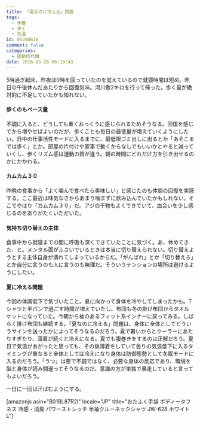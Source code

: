 ```yaml
---
title: 「夏なのに冷える」問題
tags:
  - 休養
  - 歩く
  - 気温
id: 05260618
comment: false
categories:
  - 能動的代謝
date: 2016-05-26 06:18:43
---
```


5時過ぎ起床。昨夜は0時を回っていたのを覚えているので就寝時間は短め。昨日の午後休んだあたりから回復気味。河川敷2キロを行って帰った。歩く量が絶対的に不足していたかも知れない。<!--more-->

#### 歩くのもベース量

不調に入ると、どうしても重くおっくうに感じられるためそうなる。回復を感じてから増やせばよいのだが、歩くことも毎日の最低量が増えていくようにしたい。日中の仕事活性モードに入るまでに、最低限ゴミ出しに出るとか「あそこまでは歩く」とか。部屋の片付けや家事で動くからなしでもいいかとやると減っていくし、歩くリズム感は運動の質が違う。朝の時間にどれだけ力を引き出せるのかにかかわる。

#### カムカム３０

昨晩の食事から「よく噛んで食べたら美味しい」と感じたのも体調の回復を実感する。ここ最近は味気なさからあまり噛まずに飲み込んでいたかもしれない。そこでやはり「カムカム３０」だ。アジの干物もよくできていて、血合いを少し感じるのをありがたくいただいた。

#### 気持ち切り替えの主体

食事中から就寝までの間に呼吸も深くできていたことに気づく。あ、休めてきた、と。メンタル面がふさいでいるときは本当に切り替えられない。切り替えようとする主体自身が潰れてしまっているからだ。「がんばれ」とか「切り替えろ」とか自分に言うのも人に言うのも無理だ。そういうテンションの場所は避けるようにしたい。

#### 夏に冷える問題

今回の体調低下で気づいたこと。夏に向かって身体を冷やしてしまったかも。Tシャツと半パンで過ごす時間が増えていたし、布団も冬の掛け布団からタオルケットになっていた。今朝から袖のあるフィット系インナーに戻ってみる。しばらく掛け布団も継続する。「夏なのに冷える」問題は、身体に全体としてどういうサインを送ったかによってそうなるのだろう。夏で暑いからとクーラーにあたりすぎたり、薄着が続くと冷えになる。夏でも腹巻きをするのは正解だろう。夏日で気温があがったと思っても、その後薄着をしていて曇りの気温低下に入るタイミングが重なると全体としては冷えになり身体は防御態勢として冬眠モードに入るのだろう。「うつ」は悪で不調ではなく、必要な身体の反応であり、環境を脳と身体が読み間違ってそうなるのだ。意識の方が単独で暴走していると言ってもよいだろう。

一日に一回は汗ばむようにする。

[amazonjs asin="B01BL87R2I" locale="JP" title="おたふく手袋 ボディータフネス 冷感・消臭 パワーストレッチ 半袖クルーネックシャツ JW-628 ホワイト L"]